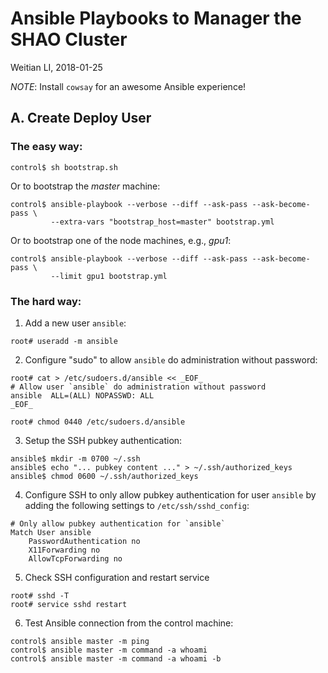 Ansible Playbooks to Manager the SHAO Cluster
=============================================

Weitian LI, 2018-01-25

*NOTE*:
Install `cowsay` for an awesome Ansible experience!


A. Create Deploy User
---------------------
### The easy way:

```shell
control$ sh bootstrap.sh
```

Or to bootstrap the *master* machine:

```shell
control$ ansible-playbook --verbose --diff --ask-pass --ask-become-pass \
         --extra-vars "bootstrap_host=master" bootstrap.yml
```

Or to bootstrap one of the node machines, e.g., *gpu1*:

```shell
control$ ansible-playbook --verbose --diff --ask-pass --ask-become-pass \
         --limit gpu1 bootstrap.yml
```

### The hard way:

1. Add a new user `ansible`:

```
root# useradd -m ansible
```

2. Configure "sudo" to allow `ansible` do administration without password:

```
root# cat > /etc/sudoers.d/ansible << _EOF_
# Allow user `ansible` do administration without password
ansible  ALL=(ALL) NOPASSWD: ALL
_EOF_

root# chmod 0440 /etc/sudoers.d/ansible
```

3. Setup the SSH pubkey authentication:

```
ansible$ mkdir -m 0700 ~/.ssh
ansible$ echo "... pubkey content ..." > ~/.ssh/authorized_keys
ansible$ chmod 0600 ~/.ssh/authorized_keys
```

4. Configure SSH to only allow pubkey authentication for user `ansible`
   by adding the following settings to `/etc/ssh/sshd_config`:

```
# Only allow pubkey authentication for `ansible`
Match User ansible
    PasswordAuthentication no
    X11Forwarding no
    AllowTcpForwarding no
```

5. Check SSH configuration and restart service

```
root# sshd -T
root# service sshd restart
```

6. Test Ansible connection from the control machine:

```
control$ ansible master -m ping
control$ ansible master -m command -a whoami
control$ ansible master -m command -a whoami -b
```

